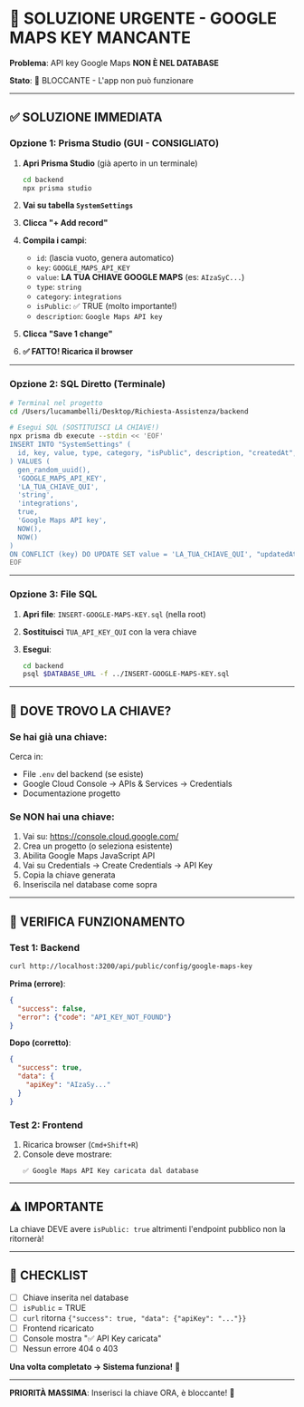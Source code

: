 # 🚨 SOLUZIONE URGENTE - GOOGLE MAPS KEY MANCANTE

**Problema**: API key Google Maps **NON È NEL DATABASE**

**Stato**: 🔴 BLOCCANTE - L'app non può funzionare

---

## ✅ SOLUZIONE IMMEDIATA

### Opzione 1: Prisma Studio (GUI - CONSIGLIATO)

1. **Apri Prisma Studio** (già aperto in un terminale)
   ```bash
   cd backend
   npx prisma studio
   ```

2. **Vai su tabella `SystemSettings`**

3. **Clicca "+ Add record"**

4. **Compila i campi**:
   - `id`: (lascia vuoto, genera automatico)
   - `key`: `GOOGLE_MAPS_API_KEY`
   - `value`: **LA TUA CHIAVE GOOGLE MAPS** (es: `AIzaSyC...`)
   - `type`: `string`
   - `category`: `integrations`
   - `isPublic`: ✅ TRUE (molto importante!)
   - `description`: `Google Maps API key`

5. **Clicca "Save 1 change"**

6. **✅ FATTO! Ricarica il browser**

---

### Opzione 2: SQL Diretto (Terminale)

```bash
# Terminal nel progetto
cd /Users/lucamambelli/Desktop/Richiesta-Assistenza/backend

# Esegui SQL (SOSTITUISCI LA CHIAVE!)
npx prisma db execute --stdin << 'EOF'
INSERT INTO "SystemSettings" (
  id, key, value, type, category, "isPublic", description, "createdAt", "updatedAt"
) VALUES (
  gen_random_uuid(),
  'GOOGLE_MAPS_API_KEY',
  'LA_TUA_CHIAVE_QUI',
  'string',
  'integrations',
  true,
  'Google Maps API key',
  NOW(),
  NOW()
)
ON CONFLICT (key) DO UPDATE SET value = 'LA_TUA_CHIAVE_QUI', "updatedAt" = NOW();
EOF
```

---

### Opzione 3: File SQL

1. **Apri file**: `INSERT-GOOGLE-MAPS-KEY.sql` (nella root)

2. **Sostituisci** `TUA_API_KEY_QUI` con la vera chiave

3. **Esegui**:
   ```bash
   cd backend
   psql $DATABASE_URL -f ../INSERT-GOOGLE-MAPS-KEY.sql
   ```

---

## 🔑 DOVE TROVO LA CHIAVE?

### Se hai già una chiave:

Cerca in:
- File `.env` del backend (se esiste)
- Google Cloud Console → APIs & Services → Credentials
- Documentazione progetto

### Se NON hai una chiave:

1. Vai su: https://console.cloud.google.com/
2. Crea un progetto (o seleziona esistente)
3. Abilita Google Maps JavaScript API
4. Vai su Credentials → Create Credentials → API Key
5. Copia la chiave generata
6. Inseriscila nel database come sopra

---

## 🧪 VERIFICA FUNZIONAMENTO

### Test 1: Backend

```bash
curl http://localhost:3200/api/public/config/google-maps-key
```

**Prima (errore)**:
```json
{
  "success": false,
  "error": {"code": "API_KEY_NOT_FOUND"}
}
```

**Dopo (corretto)**:
```json
{
  "success": true,
  "data": {
    "apiKey": "AIzaSy..."
  }
}
```

### Test 2: Frontend

1. Ricarica browser (`Cmd+Shift+R`)
2. Console deve mostrare:
   ```
   ✅ Google Maps API Key caricata dal database
   ```

---

## ⚠️ IMPORTANTE

La chiave DEVE avere `isPublic: true` altrimenti l'endpoint pubblico non la ritornerà!

---

## 🎯 CHECKLIST

- [ ] Chiave inserita nel database
- [ ] `isPublic` = TRUE
- [ ] `curl` ritorna `{"success": true, "data": {"apiKey": "..."}}`
- [ ] Frontend ricaricato
- [ ] Console mostra "✅ API Key caricata"
- [ ] Nessun errore 404 o 403

**Una volta completato → Sistema funziona!** 🎉

---

**PRIORITÀ MASSIMA**: Inserisci la chiave ORA, è bloccante! 🚨
